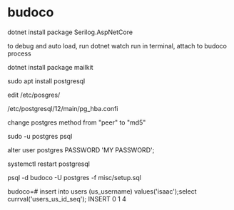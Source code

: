 # budoco
dotnet install package Serilog.AspNetCore

to debug and auto load,
run dotnet watch run in terminal, attach to budoco process

dotnet install package mailkit

sudo apt install postgresql

edit /etc/posgres/

/etc/postgresql/12/main/pg_hba.confi

change postgres method from "peer" to "md5"

sudo -u postgres psql

alter user postgres PASSWORD 'MY PASSWORD';

systemctl restart postgresql

psql -d budoco -U postgres -f misc/setup.sql


budoco=# insert into users (us_username) values('isaac');select currval('users_us_id_seq');
INSERT 0 1
       4


